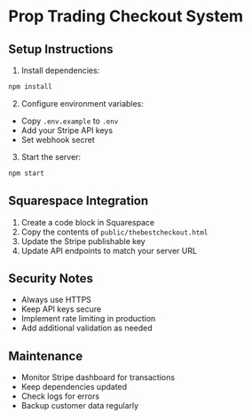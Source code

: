 # Prop Trading Checkout System

## Setup Instructions

1. Install dependencies:

```bash
npm install
```

2. Configure environment variables:

- Copy `.env.example` to `.env`
- Add your Stripe API keys
- Set webhook secret

3. Start the server:

```bash
npm start
```

## Squarespace Integration

1. Create a code block in Squarespace
2. Copy the contents of `public/thebestcheckout.html`
3. Update the Stripe publishable key
4. Update API endpoints to match your server URL

## Security Notes

- Always use HTTPS
- Keep API keys secure
- Implement rate limiting in production
- Add additional validation as needed

## Maintenance

- Monitor Stripe dashboard for transactions
- Keep dependencies updated
- Check logs for errors
- Backup customer data regularly
